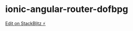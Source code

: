 # ionic-angular-router-dofbpg

[Edit on StackBlitz ⚡️](https://stackblitz.com/edit/ionic-angular-router-dofbpg)